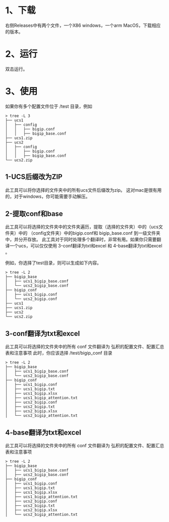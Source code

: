 # 1、下载
右侧Releases中有两个文件，一个X86 windows，一个arm MacOS，下载相应的版本。

# 2、运行
双击运行。

# 3、使用
如果你有多个配置文件位于 /test 目录，例如
```
> tree -L 3
├── ucs1
│   ├── config
│   │   ├── bigip.conf
│   │   ├── bigip_base.conf
├── ucs1.zip
├── ucs2
│   ├── config
│   │   ├── bigip.conf
│   │   ├── bigip_base.conf
└── ucs2.zip
```

## 1-UCS后缀改为ZIP
此工具可以将你选择的文件夹中的所有ucs文件后缀改为zip。
这对mac是很有用的，对于windows，你可能需要手动解压。

## 2-提取conf和base
此工具可以将选择的文件夹中的文件夹遍历，提取（选择的文件夹）中的（ucs文件夹）中的 （config文件夹）中的bigip.conf和 bigip_base.conf 到一级文件夹中，并分开存放。
此工具对于同时处理多个翻译时，非常有用。如果你只需要翻译一个ucs，可以仅仅使用 3-conf翻译为txt和excel 和 4-base翻译为txt和excel 。

例如，你选择了test目录，则可以生成如下内容。
```
> tree -L 2
├── bigip_base
│   ├── ucs1_bigip_base.conf
│   └── ucs2_bigip_base.conf
├── bigip_conf
│   ├── ucs1_bigip.conf
│   └── ucs2_bigip.conf
├── ucs1
├── ucs1.zip
├── ucs2
└── ucs2.zip
```

## 3-conf翻译为txt和excel
此工具可以将选择的文件夹中的所有 conf 文件翻译为 弘积的配置文件、配置汇总表和注意事项
此时，你应该选择 /test/bigip_conf 目录
```
> tree -L 2
├── bigip_base
│   ├── ucs1_bigip_base.conf
│   └── ucs2_bigip_base.conf
├── bigip_conf
│   ├── ucs1_bigip.conf
│   ├── ucs1_bigip.txt
│   ├── ucs1_bigip.xlsx
│   ├── ucs1_bigip_attention.txt
│   ├── ucs2_bigip.conf
│   ├── ucs2_bigip.txt
│   ├── ucs2_bigip.xlsx
│   └── ucs2_bigip_attention.txt
```

## 4-base翻译为txt和excel
此工具可以将选择的文件夹中的所有 conf 文件翻译为 弘积的配置文件、配置汇总表和注意事项
```
> tree -L 2
├── bigip_base
│   ├── ucs1_bigip_base.conf
│   ├── ucs2_bigip_base.conf
├── bigip_conf
│   ├── ucs1_bigip.conf
│   ├── ucs1_bigip.txt
│   ├── ucs1_bigip.xlsx
│   ├── ucs1_bigip_attention.txt
│   ├── ucs2_bigip.conf
│   ├── ucs2_bigip.txt
│   ├── ucs2_bigip.xlsx
│   └── ucs2_bigip_attention.txt
```


